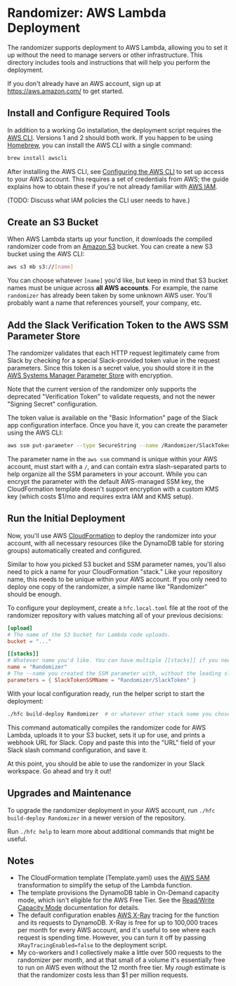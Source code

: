 # Randomizer: AWS Lambda Deployment

The randomizer supports deployment to AWS Lambda, allowing you to set it up
without the need to manage servers or other infrastructure. This directory
includes tools and instructions that will help you perform the deployment.

If you don't already have an AWS account, sign up at https://aws.amazon.com/ to
get started.

## Install and Configure Required Tools

In addition to a working Go installation, the deployment script requires the
[AWS CLI][install-aws-cli]. Versions 1 and 2 should both work. If you happen to
be using [Homebrew][brew], you can install the AWS CLI with a single command:

```sh
brew install awscli
```

After installing the AWS CLI, see [Configuring the AWS CLI][configure] to set up
access to your AWS account. This requires a set of credentials from AWS; the
guide explains how to obtain these if you're not already familiar with [AWS
IAM][iam].

(TODO: Discuss what IAM policies the CLI user needs to have.)

[install-aws-cli]: https://docs.aws.amazon.com/cli/latest/userguide/cli-chap-install.html
[brew]: https://brew.sh
[configure]: https://docs.aws.amazon.com/cli/latest/userguide/cli-chap-configure.html
[iam]: https://aws.amazon.com/iam/

## Create an S3 Bucket

When AWS Lambda starts up your function, it downloads the compiled randomizer
code from an [Amazon S3][s3] bucket. You can create a new S3 bucket using the
AWS CLI:

```sh
aws s3 mb s3://[name]
```

You can choose whatever `[name]` you'd like, but keep in mind that S3 bucket
names must be unique across **all AWS accounts**. For example, the name
`randomizer` has already been taken by some unknown AWS user. You'll probably
want a name that references yourself, your company, etc.

[s3]: https://aws.amazon.com/s3/

## Add the Slack Verification Token to the AWS SSM Parameter Store

The randomizer validates that each HTTP request legitimately came from Slack by
checking for a special Slack-provided token value in the request parameters.
Since this token is a secret value, you should store it in the [AWS Systems
Manager Parameter Store][ssm parameter store] with encryption.

Note that the current version of the randomizer only supports the deprecated
"Verification Token" to validate requests, and not the newer "Signing Secret"
configuration.

The token value is available on the "Basic Information" page of the Slack app
configuration interface. Once you have it, you can create the parameter using
the AWS CLI:

```sh
aws ssm put-parameter --type SecureString --name /Randomizer/SlackToken --value <token>
```

The parameter name in the `aws ssm` command is unique within your AWS account,
must start with a `/`, and can contain extra slash-separated parts to help
organize all the SSM parameters in your account. While you can encrypt the
parameter with the default AWS-managed SSM key, the CloudFormation template
doesn't support encryption with a custom KMS key (which costs $1/mo and
requires extra IAM and KMS setup).

[ssm parameter store]: https://docs.aws.amazon.com/systems-manager/latest/userguide/systems-manager-parameter-store.html

## Run the Initial Deployment

Now, you'll use AWS [CloudFormation][CloudFormation] to deploy the randomizer
into your account, with all necessary resources (like the DynamoDB table for
storing groups) automatically created and configured.

Similar to how you picked S3 bucket and SSM parameter names, you'll also need
to pick a name for your CloudFormation "stack." Like your repository name, this
needs to be unique within your AWS account. If you only need to deploy one copy
of the randomizer, a simple name like "Randomizer" should be enough.

To configure your deployment, create a `hfc.local.toml` file at the root of the
randomizer repository with values matching all of your previous decisions:

```toml
[upload]
# The name of the S3 bucket for Lambda code uploads.
bucket = "..."

[[stacks]]
# Whatever name you'd like. You can have multiple [[stacks]] if you need.
name = "Randomizer"
# The --name you created the SSM parameter with, without the leading slash.
parameters = { SlackTokenSSMName = "Randomizer/SlackToken" }
```

With your local configuration ready, run the helper script to start the
deployment:

```sh
./hfc build-deploy Randomizer  # or whatever other stack name you chose
```

This command automatically compiles the randomizer code for AWS Lambda, uploads
it to your S3 bucket, sets it up for use, and prints a webhook URL for Slack.
Copy and paste this into the "URL" field of your Slack slash command
configuration, and save it.

At this point, you should be able to use the randomizer in your Slack
workspace. Go ahead and try it out!

[CloudFormation]: https://aws.amazon.com/cloudformation/

## Upgrades and Maintenance

To upgrade the randomizer deployment in your AWS account, run
`./hfc build-deploy Randomizer` in a newer version of the repository.

Run `./hfc help` to learn more about additional commands that might be useful.

## Notes

- The CloudFormation template (Template.yaml) uses the [AWS SAM][sam]
  transformation to simplify the setup of the Lambda function.
- The template provisions the DynamoDB table in On-Demand capacity mode, which
  isn't eligible for the AWS Free Tier. See the [Read/Write Capacity
  Mode][capacity mode] documentation for details.
- The default configuration enables [AWS X-Ray][x-ray] tracing for the function
  and its requests to DynamoDB. X-Ray is free for up to 100,000 traces per month
  for every AWS account, and it's useful to see where each request is spending
  time. However, you can turn it off by passing `XRayTracingEnabled=false` to
  the deployment script.
- My co-workers and I collectively make a little over 500 requests to the
  randomizer per month, and at that small of a volume it's essentially free to
  run on AWS even without the 12 month free tier. My _rough_ estimate is that
  the randomizer costs less than $1 per million requests.

[sam]: https://github.com/awslabs/serverless-application-model
[capacity mode]: https://docs.aws.amazon.com/amazondynamodb/latest/developerguide/HowItWorks.ReadWriteCapacityMode.html
[x-ray]: https://aws.amazon.com/xray/
